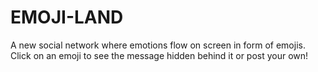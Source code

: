 # EMOJI-LAND
A new social network where emotions flow on screen in form of emojis. Click on an emoji to see the message hidden behind it or post your own!
